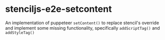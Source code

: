 # stenciljs-e2e-setcontent
An implementation of puppeteer `setContent()` to replace stencil's override and implement some missing functionality, specifically `addScriptTag()` and `addStyleTag()`
